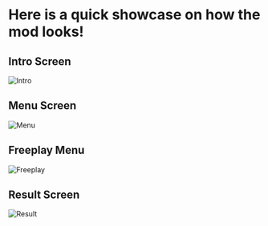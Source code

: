 # Here is a quick showcase on how the mod looks!

## Intro Screen

![Intro](https://i.imgur.com/o5qG3nt.png)

## Menu Screen

![Menu](https://imgur.com/abZlicy)

## Freeplay Menu

![Freeplay](https://imgur.com/l1tnoOr)

## Result Screen

![Result](https://imgur.com/FEln6Sh)
